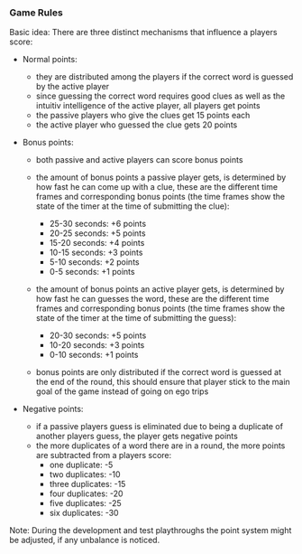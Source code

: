 ### Game Rules

Basic idea: There are three distinct mechanisms that influence a players score:

* Normal points:
    * they are distributed among the players if the correct word is guessed by the active player
    * since guessing the correct word requires good clues as well as the intuitiv intelligence of the active player, all players get points
    * the passive players who give the clues get 15 points each
    * the active player who guessed the clue gets 20 points

* Bonus points:
    * both passive and active players can score bonus points
    * the amount of bonus points a passive player gets, is determined by how fast he can come up with a clue, these are the different time frames and corresponding bonus points (the time frames show the state of the timer at the time of submitting the clue):
        * 25-30 seconds: +6 points
        * 20-25 seconds: +5 points
        * 15-20 seconds: +4 points
        * 10-15 seconds: +3 points
        * 5-10 seconds: +2 points
        * 0-5 seconds: +1 points

    * the amount of bonus points an active player gets, is determined by how fast he can guesses the word, these are the different time frames and corresponding bonus points (the time frames show the state of the timer at the time of submitting the guess):
        * 20-30 seconds: +5 points
        * 10-20 seconds: +3 points
        * 0-10 seconds: +1 points
    
    * bonus points are only distributed if the correct word is guessed at the end of the round, this should ensure that player stick to the main goal of the game instead of going on ego trips

* Negative points:
    * if a passive players guess is eliminated due to being a duplicate of another players guess, the player gets negative points
    * the more duplicates of a word there are in a round, the more points are subtracted from a players score:
        * one duplicate: -5
        * two duplicates: -10
        * three duplicates: -15
        * four duplicates: -20
        * five duplicates: -25
        * six duplicates: -30

Note: During the development and test playthroughs the point system might be adjusted, if any unbalance is noticed.
